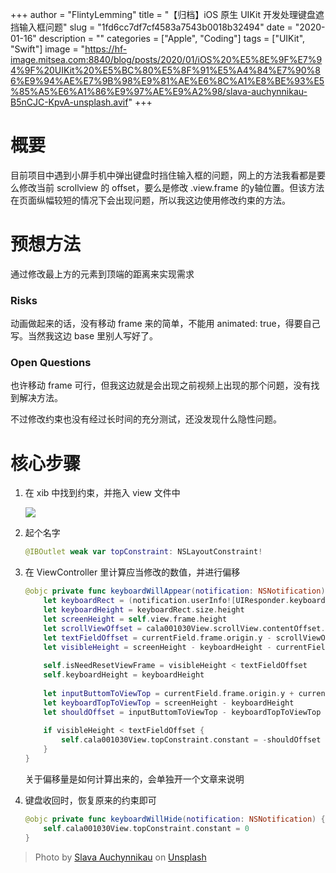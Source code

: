 +++
author = "FlintyLemming"
title = "【归档】iOS 原生 UIKit 开发处理键盘遮挡输入框问题"
slug = "1fd6cc7df7cf4583a7543b0018b32494"
date = "2020-01-16"
description = ""
categories = ["Apple", "Coding"]
tags = ["UIKit", "Swift"]
image = "https://hf-image.mitsea.com:8840/blog/posts/2020/01/iOS%20%E5%8E%9F%E7%94%9F%20UIKit%20%E5%BC%80%E5%8F%91%E5%A4%84%E7%90%86%E9%94%AE%E7%9B%98%E9%81%AE%E6%8C%A1%E8%BE%93%E5%85%A5%E6%A1%86%E9%97%AE%E9%A2%98/slava-auchynnikau-B5nCJC-KpvA-unsplash.avif"
+++

# 概要

目前项目中遇到小屏手机中弹出键盘时挡住输入框的问题，网上的方法我看都是要么修改当前 scrollview 的 offset，要么是修改 .view.frame 的y轴位置。但该方法在页面纵幅较短的情况下会出现问题，所以我这边使用修改约束的方法。

# 预想方法

通过修改最上方的元素到顶端的距离来实现需求

### Risks

动画做起来的话，没有移动 frame 来的简单，不能用 animated: true，得要自己写。当然我这边 base 里别人写好了。

### Open Questions

也许移动 frame 可行，但我这边就是会出现之前视频上出现的那个问题，没有找到解决方法。

不过修改约束也没有经过长时间的充分测试，还没发现什么隐性问题。

# 核心步骤

1. 在 xib 中找到约束，并拖入 view 文件中
    
    ![](https://hf-image.mitsea.com:8840/blog/posts/2020/01/iOS%20%E5%8E%9F%E7%94%9F%20UIKit%20%E5%BC%80%E5%8F%91%E5%A4%84%E7%90%86%E9%94%AE%E7%9B%98%E9%81%AE%E6%8C%A1%E8%BE%93%E5%85%A5%E6%A1%86%E9%97%AE%E9%A2%98/Untitled.avif)
    
2. 起个名字
    
    ```swift
    @IBOutlet weak var topConstraint: NSLayoutConstraint!
    ```
    
3. 在 ViewController 里计算应当修改的数值，并进行偏移
    
    ```swift
    @objc private func keyboardWillAppear(notification: NSNotification) {
        let keyboardRect = (notification.userInfo![UIResponder.keyboardFrameEndUserInfoKey] as! NSValue).cgRectValue
        let keyboardHeight = keyboardRect.size.height
        let screenHeight = self.view.frame.height
        let scrollViewOffset = cala001030View.scrollView.contentOffset.y
        let textFieldOffset = currentField.frame.origin.y - scrollViewOffset
        let visibleHeight = screenHeight - keyboardHeight - currentField.frame.size.height
           
        self.isNeedResetViewFrame = visibleHeight < textFieldOffset
        self.keyboardHeight = keyboardHeight
            
        let inputButtomToViewTop = currentField.frame.origin.y + currentField.frame.height + 30
        let keyboardTopToViewTop = screenHeight - keyboardHeight
        let shouldOffset = inputButtomToViewTop - keyboardTopToViewTop - scrollViewOffset
           
        if visibleHeight < textFieldOffset {
            self.cala001030View.topConstraint.constant = -shouldOffset
        }
    }
    ```
    
    关于偏移量是如何计算出来的，会单独开一个文章来说明
    
4. 键盘收回时，恢复原来的约束即可
    
    ```swift
    @objc private func keyboardWillHide(notification: NSNotification) {
        self.cala001030View.topConstraint.constant = 0
    }
    ```

> Photo by [Slava Auchynnikau](https://unsplash.com/@auchynnikau?utm_content=creditCopyText&utm_medium=referral&utm_source=unsplash) on [Unsplash](https://unsplash.com/photos/the-sun-is-shining-through-the-clouds-over-the-mountains-B5nCJC-KpvA?utm_content=creditCopyText&utm_medium=referral&utm_source=unsplash)
  